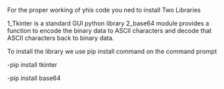For the proper working of yhis code you ned to install Two Libraries

1_Tkinter is a standard GUI python library
2_base64 module provides a function to encode the binary data to ASCII characters and decode that ASCII characters back to binary data.

To install the library we use pip install command on the command prompt

-pip install tkinter

-pip install base64
